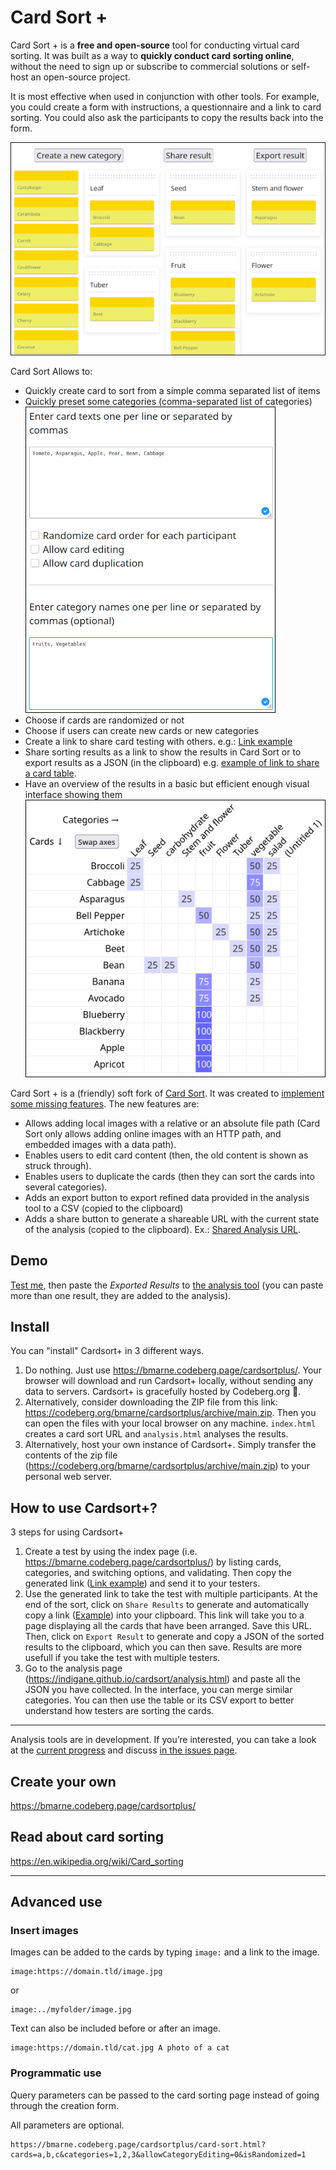 # Card Sort +

Card Sort + is a **free and open-source** tool for conducting virtual card sorting. It was built as a way to **quickly conduct card sorting online**, without the need to sign up or subscribe to commercial solutions or self-host an open-source project.

It is most effective when used in conjunction with other tools. For example, you could create a form with instructions, a questionnaire and a link to card sorting. You could also ask the participants to copy the results back into the form.

[![Screenshot showing a card sort already started](./images/sort_s.png)](./images/sort.png)

Card Sort Allows to:

- Quickly create card to sort from a simple comma separated list of items
- Quickly preset some categories (comma-separated list of categories)  
[![Screenshot showing how to set cards and categories](./images/set_cards_cats_s.png)](./images/set_cards_cats.png)
- Choose if cards are randomized or not
- Choose if users can create new cards or new categories
- Create a link to share card testing with others. e.g.: [Link example](https://bmarne.codeberg.page/cardsortplus/card-sort.html#eJw9kcFOwzAMhl8FlesuXHdBUGAHNq1ikxBCHNzgtdaSOHITpgnx7iTOOlXK_9lyftvpb3PbLD-bhxAsNousQoZjIYlkRj5qdgogMKSp8A8b-OZMj-DzVwDBq2BUsfamwxBQSmTBHHsUOWuQ8MrCxrCljC30PQyo5CNYTqEGAq5nC5VFx2ohWTpYPql7ixbVrR0vti0b9kkrWcpUrYCfe7bJJNfrzSeIpcfzMASbm2Z8oSGfKxBLpgDzdB12JRDwIIniHGR9pRPNuTXiUcWxV40xmVK0JldkA34ob7ZJ0yjMLuPWk9Zu84C6fAcBzqAgk6dQCMGMVaVKOckjXP5XZ1Px6tjhkH3qUh1HiKVbl1w4UmnyBt80jQpTmLfaBfLVfxcFTnN6z65e3yepY7xnX3Fodd4PcM3Xorlvlnd__zI6t8U=)
- Share sorting results as a link to show the results in Card Sort or to export results as a JSON (in the clipboard) e.g. [example of link to share a card table](https://bmarne.codeberg.page/cardsortplus/card-sort.html#eJxFUcFuwjAM_RXUXbnsymWCbnAYiGogTdO0gxtMG5HEkZsMoWn_vtgFpkp5z4n9_Oz-VGuEYzX7rBZMxpCz1bSqoW2hw-prWu0QD_qKEDRO6CcQDpOjozOyPM2HCAxdHuR9ydkmLXAZW2S-FL2FA3O6B-jcpMEYS3WJIJSvkPk3GTiQsBgdKrI1lFT1vxkna3o6qbl9bsfbBaLmPUhQQ0jgKEfUURh8Sw5GzkVPSHb2OkCJ0KE6q_urxZoMhayZxEGAIdz819lk32rlMyTp8dJ10ZWmhS5tV84VsLNGCNFw38KKIeJR93MNCr7as73drRFPCp6CYkrZSNLaeoENhE4WtMlDz0S-0G2wmrstBjvJaSDCBZTwEGwUhmD6EXkEOW1AuC66cVm0GvLYFZ1xqIYSJOnWZB9PVpq8wcEOvZIh3qbaRRtG_V1iON-u9-TH8n3m0cZ70WWPTv1-gJf_9VTNHn__AI5qzhg=).
- Have an overview of the results in a basic but efficient enough visual interface showing them  
![Screenshot showing results in a table with a percentage of each answer for each category](./images/results.png)

Card Sort + is a (friendly) soft fork of [Card Sort](https://github.com/indigane/cardsort). It was created to [implement some missing features](https://github.com/indigane/cardsort/pull/6). The new features are:

- Allows adding local images with a relative or an absolute file path (Card Sort only allows adding online images with an HTTP path, and embedded images with a data path).
- Enables users to edit card content (then, the old content is shown as struck through).
- Enables users to duplicate the cards (then they can sort the cards into several categories).
- Adds an export button to export refined data provided in the analysis tool to a CSV (copied to the clipboard)
- Adds a share button to generate a shareable URL with the current state of the analysis (copied to the clipboard). Ex.: [Shared Analysis URL](https://bmarne.codeberg.page/cardsortplus/analysis.html#eJxVkDFuwzAMRa9icNYJutUBOnUI2qBL4YGSflwjsmXQcovC0N0jKnDSQoNI8X3yUxsdWPxCT58bvcg6JA3pCBYydIojp1iC53kOoM7QB3oktgEVO7C13KMALXhSbplZuF8X6rLZ6BV8Vq6V6FwMQyF2Sen1DvhaVa3mCWPDk2_OIf5AtPSnn7nZq4KwwkLkVwcHdpd7ghCaI-YZ6r7lqRx19R0d-8ceesvgYqpdH8MkDe4rXqq502pvry1QuNyp9YQ-yqC7b7ub_dOyoTdMPML_w3K-At4Vc9Y=).

## Demo


[Test me](https://bmarne.codeberg.page/cardsortplus/card-sort.html#eJw9kcFOwzAMhl8FlesuXHdBUGAHNq1ikxBCHNzgtdaSOHITpgnx7iTOOlXK_9lyftvpb3PbLD-bhxAsNousQoZjIYlkRj5qdgogMKSp8A8b-OZMj-DzVwDBq2BUsfamwxBQSmTBHHsUOWuQ8MrCxrCljC30PQyo5CNYTqEGAq5nC5VFx2ohWTpYPql7ixbVrR0vti0b9kkrWcpUrYCfe7bJJNfrzSeIpcfzMASbm2Z8oSGfKxBLpgDzdB12JRDwIIniHGR9pRPNuTXiUcWxV40xmVK0JldkA34ob7ZJ0yjMLuPWk9Zu84C6fAcBzqAgk6dQCMGMVaVKOckjXP5XZ1Px6tjhkH3qUh1HiKVbl1w4UmnyBt80jQpTmLfaBfLVfxcFTnN6z65e3yepY7xnX3Fodd4PcM3Xorlvlnd__zI6t8U=), then paste the *Exported Results* to [the analysis tool](https://bmarne.codeberg.page/cardsortplus/analysis.html) (you can paste more than one result, they are added to the analysis). 

## Install

You can "install" Cardsort+ in 3 different ways.

1. Do nothing. Just use <https://bmarne.codeberg.page/cardsortplus/>. Your browser will download and run Cardsort+ locally, without sending any data to servers. Cardsort+ is gracefully hosted by Codeberg.org 🙏.
2. Alternatively, consider downloading the ZIP file from this link: <https://codeberg.org/bmarne/cardsortplus/archive/main.zip>. Then you can open the files with your local browser on any machine. `index.html` creates a card sort URL and `analysis.html` analyses the results.
3. Alternatively, host your own instance of Cardsort+. Simply transfer the contents of the zip file (<https://codeberg.org/bmarne/cardsortplus/archive/main.zip>) to your personal web server.

## How to use Cardsort+?

3 steps for using Cardsort+

1. Create a test by using the index page (i.e. <https://bmarne.codeberg.page/cardsortplus/>) by listing cards, categories, and switching options, and validating. Then copy the generated link ([Link example](https://bmarne.codeberg.page/cardsortplus/card-sort.html#eJw9kcFOwzAMhl8FlesuXHdBUGAHNq1ikxBCHNzgtdaSOHITpgnx7iTOOlXK_9lyftvpb3PbLD-bhxAsNousQoZjIYlkRj5qdgogMKSp8A8b-OZMj-DzVwDBq2BUsfamwxBQSmTBHHsUOWuQ8MrCxrCljC30PQyo5CNYTqEGAq5nC5VFx2ohWTpYPql7ixbVrR0vti0b9kkrWcpUrYCfe7bJJNfrzSeIpcfzMASbm2Z8oSGfKxBLpgDzdB12JRDwIIniHGR9pRPNuTXiUcWxV40xmVK0JldkA34ob7ZJ0yjMLuPWk9Zu84C6fAcBzqAgk6dQCMGMVaVKOckjXP5XZ1Px6tjhkH3qUh1HiKVbl1w4UmnyBt80jQpTmLfaBfLVfxcFTnN6z65e3yepY7xnX3Fodd4PcM3Xorlvlnd__zI6t8U=)) and send it to your testers.
2. Use the generated link to take the test with multiple participants. At the end of the sort, click on `Share Results` to generate and automatically copy a link ([Example](https://bmarne.codeberg.page/cardsortplus/card-sort.html#eJxFUcFuwjAM_RXUXbnsymWCbnAYiGogTdO0gxtMG5HEkZsMoWn_vtgFpkp5z4n9_Oz-VGuEYzX7rBZMxpCz1bSqoW2hw-prWu0QD_qKEDRO6CcQDpOjozOyPM2HCAxdHuR9ydkmLXAZW2S-FL2FA3O6B-jcpMEYS3WJIJSvkPk3GTiQsBgdKrI1lFT1vxkna3o6qbl9bsfbBaLmPUhQQ0jgKEfUURh8Sw5GzkVPSHb2OkCJ0KE6q_urxZoMhayZxEGAIdz819lk32rlMyTp8dJ10ZWmhS5tV84VsLNGCNFw38KKIeJR93MNCr7as73drRFPCp6CYkrZSNLaeoENhE4WtMlDz0S-0G2wmrstBjvJaSDCBZTwEGwUhmD6EXkEOW1AuC66cVm0GvLYFZ1xqIYSJOnWZB9PVpq8wcEOvZIh3qbaRRtG_V1iON-u9-TH8n3m0cZ70WWPTv1-gJf_9VTNHn__AI5qzhg=)) into your clipboard. This link will take you to a page displaying all the cards that have been arranged. Save this URL. Then, click on `Export Result` to generate and copy a JSON of the sorted results to the clipboard, which you can then save. Results are more usefull if you take the test with multiple testers.
3. Go to the analysis page (<https://indigane.github.io/cardsort/analysis.html>) and paste all the JSON you have collected. In the interface, you can merge similar categories. You can then use the table or its CSV export to better understand how testers are sorting the cards.

-----

Analysis tools are in development. If you’re interested, you can take a look at the [current progress](https://indigane.github.io/cardsort/analysis.html) and discuss [in the issues page](https://github.com/indigane/cardsort/issues/2).



## Create your own


<https://bmarne.codeberg.page/cardsortplus/>


## Read about card sorting

<https://en.wikipedia.org/wiki/Card_sorting>


-----

## Advanced use

### Insert images

Images can be added to the cards by typing `image:` and a link to the image.

```
image:https://domain.tld/image.jpg
```

or

```
image:../myfolder/image.jpg
```

Text can also be included before or after an image.

```
image:https://domain.tld/cat.jpg A photo of a cat
```

### Programmatic use

Query parameters can be passed to the card sorting page instead of going through the creation form.

All parameters are optional.

```url
https://bmarne.codeberg.page/cardsortplus/card-sort.html?cards=a,b,c&categories=1,2,3&allowCategoryEditing=0&isRandomized=1
```
